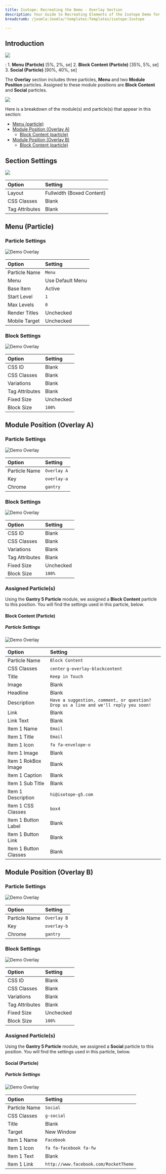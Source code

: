 ```yaml
---
title: Isotope: Recreating the Demo - Overlay Section
description: Your Guide to Recreating Elements of the Isotope Demo for Joomla
breadcrumb: /joomla:Joomla/!templates:Templates/isotope:Isotope

---
```


## Introduction

![](assets/demo_12.png)

:   1. **Menu (Particle)** [5%, 2%, se]
    2. **Block Content (Particle)** [35%, 5%, se]
    3. **Social (Particle)** [90%, 40%, se]

The **Overlay** section includes three particles, **Menu** and two **Module Position** particles. Assigned to these module positions are **Block Content** and **Social** particles.

![](assets/home_overlay.png)

Here is a breakdown of the module(s) and particle(s) that appear in this section:

* [Menu (particle)](#logo-(particle))
* [Module Position (Overlay A)](#module-position-(overlay-a))
	* [Block Content (particle)](#block-content-(particle))
* [Module Position (Overlay B)](#module-position-(overlay-b))
	* [Block Content (particle)](#social-(particle))

## Section Settings

![](assets/demo_overlay_settings.png)

| Option           | Setting                   |
| :--------------- | :----------               |
| Layout           | Fullwidth (Boxed Content) |
| CSS Classes      | Blank                     |
| Tag Attributes   | Blank                     |

## Menu (Particle)

### Particle Settings

![Demo Overlay](demo_overlay_1.png)

| Option        | Setting          |
| :-----        | :-----           |
| Particle Name | `Menu`           |
| Menu          | Use Default Menu |
| Base Item     | Active           |
| Start Level   | `1`              |
| Max Levels    | `0`              |
| Render Titles | Unchecked        |
| Mobile Target | Unchecked        |

### Block Settings

![Demo Overlay](demo_overlay_2.png)

| Option         | Setting   |
| :-----         | :-----    |
| CSS ID         | Blank     |
| CSS Classes    | Blank     |
| Variations     | Blank     |
| Tag Attributes | Blank     |
| Fixed Size     | Unchecked |
| Block Size     | `100%`     |

## Module Position (Overlay A)

### Particle Settings

![Demo Overlay](demo_overlay_4.png)

| Option        | Setting     |
| :-----        | :-----      |
| Particle Name | `Overlay A` |
| Key           | `overlay-a` |
| Chrome        | `gantry`    |

### Block Settings

![Demo Overlay](demo_overlay_5.png)

| Option         | Setting   |
| :-----         | :-----    |
| CSS ID         | Blank     |
| CSS Classes    | Blank     |
| Variations     | Blank     |
| Tag Attributes | Blank     |
| Fixed Size     | Unchecked |
| Block Size     | `100%`     |

### Assigned Particle(s)

Using the **Gantry 5 Particle** module, we assigned a **Block Content** particle to this position. You will find the settings used in this particle, below.

#### Block Content (Particle)

##### Particle Settings

![Demo Overlay](demo_overlay_6.png)

| Option                | Setting                                                                             |
| :-----                | :-----                                                                              |
| Particle Name         | `Block Content`                                                                     |
| CSS Classes           | `center` `g-overlay-blockcontent`                                                   |
| Title                 | `Keep in Touch`                                                                     |
| Image                 | Blank                                                                               |
| Headline              | Blank                                                                               |
| Description           | `Have a suggestion, comment, or question? Drop us a line and we'll reply you soon!` |
| Link                  | Blank                                                                               |
| Link Text             | Blank                                                                               |
| Item 1 Name           | `Email`                                                                             |
| Item 1 Title          | `Email`                                                                             |
| Item 1 Icon           | `fa fa-envelope-o`                                                                  |
| Item 1 Image          | Blank                                                                               |
| Item 1 RokBox Image   | Blank                                                                               |
| Item 1 Caption        | Blank                                                                               |
| Item 1 Sub Title      | Blank                                                                               |
| Item 1 Description    | `hi@isotope-g5.com`                                                                 |
| Item 1 CSS Classes    | `box4`                                                                              |
| Item 1 Button Label   | Blank                                                                               |
| Item 1 Button Link    | Blank                                                                               |
| Item 1 Button Classes | Blank                                                                               |

## Module Position (Overlay B)

### Particle Settings

![Demo Overlay](demo_overlay_7.png)

| Option        | Setting    |
| :-----        | :-----     |
| Particle Name | `Overlay B` |
| Key           | `overlay-b` |
| Chrome        | `gantry`   |

### Block Settings

![Demo Overlay](demo_overlay_8.png)

| Option         | Setting   |
| :-----         | :-----    |
| CSS ID         | Blank     |
| CSS Classes    | Blank     |
| Variations     | Blank     |
| Tag Attributes | Blank     |
| Fixed Size     | Unchecked |
| Block Size     | `100%`    |

### Assigned Particle(s)

Using the **Gantry 5 Particle** module, we assigned a **Social** particle to this position. You will find the settings used in this particle, below.

#### Social (Particle)

##### Particle Settings

![Demo Overlay](demo_overlay_9.png)

| Option        | Setting                               |
| :-----        | :-----                                |
| Particle Name | `Social`                              |
| CSS Classes   | `g-social`                            |
| Title         | Blank                                 |
| Target        | New Window                            |
| Item 1 Name   | `Facebook`                            |
| Item 1 Icon   | `fa fa-facebook fa-fw`                |
| Item 1 Text   | Blank                                 |
| Item 1 Link   | `http://www.facebook.com/RocketTheme` |